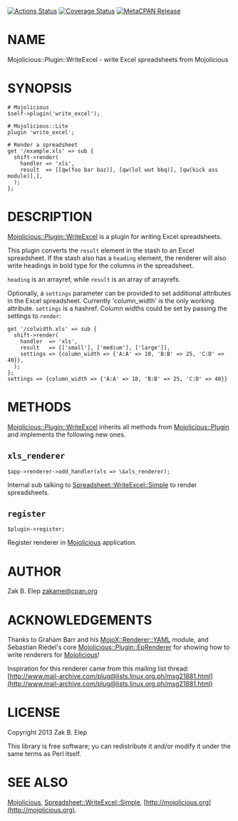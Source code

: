 [![Actions Status](https://github.com/zakame/mojox-renderer-writeexcel/workflows/Test%20on%20latest%20supported%20Perls/badge.svg)](https://github.com/zakame/mojox-renderer-writeexcel/actions) [![Coverage Status](https://img.shields.io/coveralls/zakame/mojox-renderer-writeexcel/master.svg?style=flat)](https://coveralls.io/r/zakame/mojox-renderer-writeexcel?branch=master) [![MetaCPAN Release](https://badge.fury.io/pl/Mojolicious-Plugin-WriteExcel.svg)](https://metacpan.org/release/Mojolicious-Plugin-WriteExcel)
# NAME

Mojolicious::Plugin::WriteExcel - write Excel spreadsheets from Mojolicious

# SYNOPSIS

    # Mojolicious
    $self->plugin('write_excel');

    # Mojolicious::Lite
    plugin 'write_excel';

    # Render a spreadsheet
    get '/example.xls' => sub {
      shift->render(
        handler => 'xls',
        result  => [[qw(foo bar baz)], [qw(lol wut bbq)], [qw(kick ass module)],],
      );
    };

# DESCRIPTION

[Mojolicious::Plugin::WriteExcel](https://metacpan.org/pod/Mojolicious%3A%3APlugin%3A%3AWriteExcel) is a plugin for writing Excel
spreadsheets.

This plugin converts the `result` element in the stash to an Excel
spreadsheet.  If the stash also has a `heading` element, the renderer
will also write headings in bold type for the columns in the
spreadsheet.

`heading` is an arrayref, while `result` is an array of arrayrefs.

Optionally, a `settings` parameter can be provided to set additional
attributes in the Excel spreadsheet.  Currently 'column\_width' is the
only working attribute.  `settings` is a hashref.  Column widths
could be set by passing the settings to `render`:

    get '/colwidth.xls' => sub {
      shift->render(
        handler  => 'xls',
        result   => [['small'], ['medium'], ['large']],
        settings => {column_width => {'A:A' => 10, 'B:B' => 25, 'C:D' => 40}},
      );
    };
    settings => {column_width => {'A:A' => 10, 'B:B' => 25, 'C:D' => 40}}

# METHODS

[Mojolicious::Plugin::WriteExcel](https://metacpan.org/pod/Mojolicious%3A%3APlugin%3A%3AWriteExcel) inherits all methods from
[Mojolicious::Plugin](https://metacpan.org/pod/Mojolicious%3A%3APlugin) and implements the following new ones.

## `xls_renderer`

    $app->renderer->add_handler(xls => \&xls_renderer);

Internal sub talking to [Spreadsheet::WriteExcel::Simple](https://metacpan.org/pod/Spreadsheet%3A%3AWriteExcel%3A%3ASimple) to render
spreadsheets.

## `register`

    $plugin->register;

Register renderer in [Mojolicious](https://metacpan.org/pod/Mojolicious) application.

# AUTHOR

Zak B. Elep <zakame@cpan.org>

# ACKNOWLEDGEMENTS

Thanks to Graham Barr and his [MojoX::Renderer::YAML](https://metacpan.org/pod/MojoX%3A%3ARenderer%3A%3AYAML) module, and
Sebastian Riedel's core [Mojolicious::Plugin::EpRenderer](https://metacpan.org/pod/Mojolicious%3A%3APlugin%3A%3AEpRenderer) for showing
how to write renderers for [Mojolicious](https://metacpan.org/pod/Mojolicious)!

Inspiration for this renderer came from this mailing list thread:
[http://www.mail-archive.com/plug@lists.linux.org.ph/msg21881.html](http://www.mail-archive.com/plug@lists.linux.org.ph/msg21881.html)

# LICENSE

Copyright 2013 Zak B. Elep

This library is free software; yu can redistribute it and/or modify it
under the same terms as Perl itself.

# SEE ALSO

[Mojolicious](https://metacpan.org/pod/Mojolicious), [Spreadsheet::WriteExcel::Simple](https://metacpan.org/pod/Spreadsheet%3A%3AWriteExcel%3A%3ASimple), [http://mojolicious.org](http://mojolicious.org).
